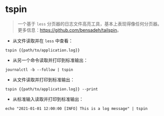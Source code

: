 # tspin

> 一个基于 `less` 分页器的日志文件高亮工具，基本上表现得像任何分页器。
> 更多信息：<https://github.com/bensadeh/tailspin>。

- 从文件读取并在 `less` 中查看：

`tspin {{path/to/application.log}}`

- 从另一个命令读取并打印到标准输出：

`journalctl -b --follow | tspin`

- 从文件读取并打印到标准输出：

`tspin {{path/to/application.log}} --print`

- 从标准输入读取并打印到标准输出：

`echo "2021-01-01 12:00:00 [INFO] This is a log message" | tspin`
